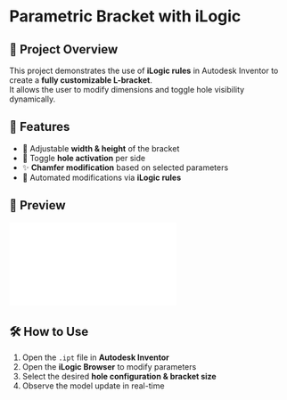# Parametric Bracket with iLogic  

## 📂 Project Overview  
This project demonstrates the use of **iLogic rules** in Autodesk Inventor to create a **fully customizable L-bracket**.  
It allows the user to modify dimensions and toggle hole visibility dynamically.  

## 🔧 Features  
- 📏 Adjustable **width & height** of the bracket  
- 🔘 Toggle **hole activation** per side  
- ✨ **Chamfer modification** based on selected parameters  
- 🤖 Automated modifications via **iLogic rules**  

## 📸 Preview  
![Bracket Model](PARAMETRIC%20L-BRACKET.pdf)

## 🛠 How to Use  
1. Open the `.ipt` file in **Autodesk Inventor**  
2. Open the **iLogic Browser** to modify parameters  
3. Select the desired **hole configuration & bracket size**  
4. Observe the model update in real-time  



